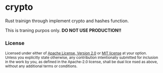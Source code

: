 # crypto

Rust trainign through implement crypto and hashes function.

This is traning purpos only. **DO NOT USE PRODUCTION!!**


### License

<sup>
Licensed under either of <a href="LICENSE-APACHE">Apache License, Version 2.0</a> or <a href="LICENSE-MIT">MIT license</a> at your option.
</sup>

<br>

<sub>
Unless you explicitly state otherwise, any contribution intentionally submitted for inclusion in the work by you, as defined in the Apache-2.0 license, shall be dual lice
nsed as above, without any additional terms or conditions.
</sub>